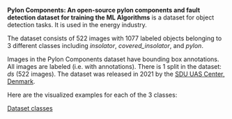 **Pylon Components: An open-source pylon components and fault detection dataset for training the ML Algorithms** is a dataset for object detection tasks. It is used in the energy industry.

The dataset consists of 522 images with 1077 labeled objects belonging to 3 different classes including *insolator*, *covered_insolator*, and *pylon*.

Images in the Pylon Components dataset have bounding box annotations. All images are labeled (i.e. with annotations). There is 1 split in the dataset: *ds* (522 images). The dataset was released in 2021 by the [SDU UAS Center, Denmark](https://www.sdu.dk/en/forskning/sduuascenter).

Here are the visualized examples for each of the 3 classes:

[Dataset classes](https://github.com/dataset-ninja/pylon-components/raw/main/visualizations/classes_preview.webm)
